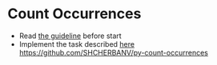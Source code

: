 # Count Occurrences

- Read [the guideline](https://github.com/mate-academy/py-task-guideline/blob/main/README.md) before start
- Implement the task described [here](app/main.py)
https://github.com/SHCHERBANV/py-count-occurrences

